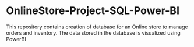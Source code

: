 # OnlineStore-Project-SQL-Power-BI
This repository contains creation of database for an Online store to manage orders and inventory. The data stored in the database is visualized using PowerBI
